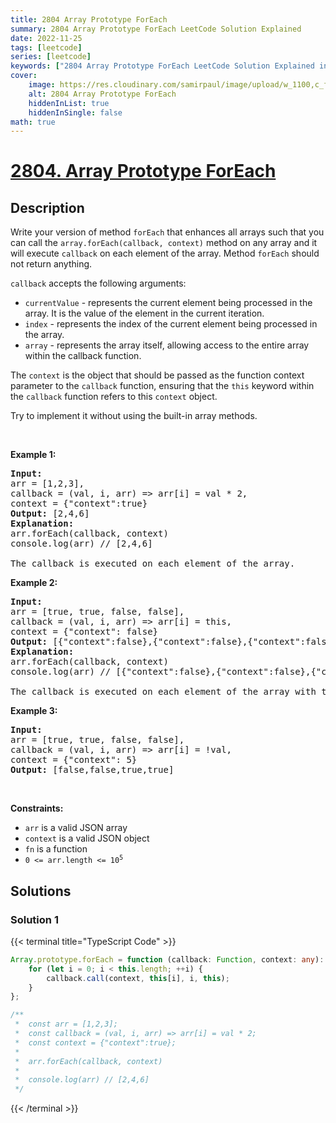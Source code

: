```yaml
---
title: 2804 Array Prototype ForEach
summary: 2804 Array Prototype ForEach LeetCode Solution Explained
date: 2022-11-25
tags: [leetcode]
series: [leetcode]
keywords: ["2804 Array Prototype ForEach LeetCode Solution Explained in all languages", "2804 Array Prototype ForEach", "LeetCode", "leetcode solution in Python3 C++ Java Go PHP Ruby Swift TypeScript Rust C# JavaScript C", "GeeksforGeeks", "InterviewBit", "Coding Ninjas", "HackerRank", "HackerEarth", "CodeChef", "TopCoder", "AlgoExpert", "freeCodeCamp", "Codeforces", "GitHub", "AtCoder", "Samir Paul"]
cover:
    image: https://res.cloudinary.com/samirpaul/image/upload/w_1100,c_fit,co_rgb:FFFFFF,l_text:Arial_75_bold:2804 Array Prototype ForEach - Solution Explained/problem-solving.webp
    alt: 2804 Array Prototype ForEach
    hiddenInList: true
    hiddenInSingle: false
math: true
---
```



# [2804. Array Prototype ForEach](https://leetcode.com/problems/array-prototype-foreach)


## Description

<p>Write your version of method&nbsp;<code>forEach</code>&nbsp;that enhances all arrays such that you can call the&nbsp;<code>array.forEach(callback, context)</code>&nbsp;method on any array and it will execute <code>callback</code> on each element of the array.&nbsp;Method&nbsp;<code>forEach</code> should not return anything.</p>

<p><code>callback</code> accepts the following arguments:</p>

<ul>
	<li><code>currentValue</code> -&nbsp;represents the current element being processed in the array. It is the value of the element in the current iteration.</li>
	<li><code>index</code> -&nbsp;represents the index of the current element being processed in the array.</li>
	<li><code>array</code> -&nbsp;represents the array itself, allowing access to the entire array within the callback function.</li>
</ul>

<p>The <code>context</code> is the object that should be passed as the function context parameter to the <code>callback</code> function, ensuring that the <code>this</code>&nbsp;keyword within the <code>callback</code> function refers to this <code>context</code> object.</p>

<p>Try to implement it without using the built-in array methods.</p>

<p>&nbsp;</p>
<p><strong class="example">Example 1:</strong></p>

<pre>
<strong>Input:</strong> 
arr = [1,2,3], 
callback = (val, i, arr) =&gt; arr[i] = val * 2, 
context = {&quot;context&quot;:true}
<strong>Output:</strong> [2,4,6]
<strong>Explanation:</strong> 
arr.forEach(callback, context)&nbsp; 
console.log(arr) // [2,4,6]

The callback is executed on each element of the array.
</pre>

<p><strong class="example">Example 2:</strong></p>

<pre>
<strong>Input:</strong> 
arr = [true, true, false, false], 
callback = (val, i, arr) =&gt; arr[i] = this, 
context = {&quot;context&quot;: false}
<strong>Output:</strong> [{&quot;context&quot;:false},{&quot;context&quot;:false},{&quot;context&quot;:false},{&quot;context&quot;:false}]
<strong>Explanation:</strong> 
arr.forEach(callback, context)&nbsp;
console.log(arr) // [{&quot;context&quot;:false},{&quot;context&quot;:false},{&quot;context&quot;:false},{&quot;context&quot;:false}]

The callback is executed on each element of the array with the right context.
</pre>

<p><strong class="example">Example 3:</strong></p>

<pre>
<strong>Input:</strong> 
arr = [true, true, false, false], 
callback = (val, i, arr) =&gt; arr[i] = !val, 
context = {&quot;context&quot;: 5}
<strong>Output:</strong> [false,false,true,true]
</pre>

<p>&nbsp;</p>
<p><strong>Constraints:</strong></p>

<ul>
	<li><code>arr</code> is a valid JSON array</li>
	<li><code>context</code> is a valid JSON object</li>
	<li><code>fn</code> is a function</li>
	<li><code>0 &lt;= arr.length &lt;= 10<sup>5</sup></code></li>
</ul>

## Solutions

### Solution 1

<!-- tabs:start -->

{{< terminal title="TypeScript Code" >}}
```ts
Array.prototype.forEach = function (callback: Function, context: any): void {
    for (let i = 0; i < this.length; ++i) {
        callback.call(context, this[i], i, this);
    }
};

/**
 *  const arr = [1,2,3];
 *  const callback = (val, i, arr) => arr[i] = val * 2;
 *  const context = {"context":true};
 *
 *  arr.forEach(callback, context)
 *
 *  console.log(arr) // [2,4,6]
 */
```
{{< /terminal >}}

<!-- tabs:end -->

<!-- end -->
